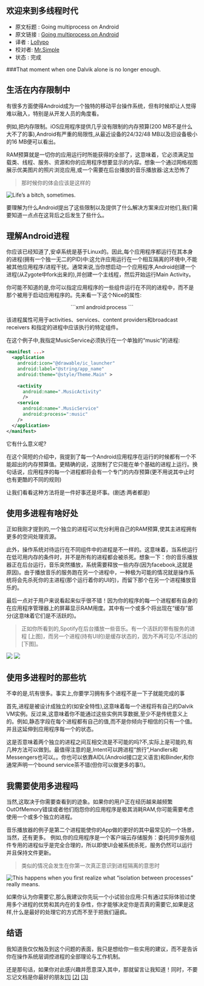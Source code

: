 欢迎来到多线程时代
---

>
* 原文标题 : Going multiprocess on Android
* 原文链接 : [Going multiprocess on Android](https://medium.com/@rotxed/going-multiprocess-on-android-52975ed8863c)
* 译者 : [Lollypo](https://github.com/Lollypo) 
* 校对者: [Mr.Simple](https://github.com/bboyfeiyu)   
* 状态 :  完成

###That moment when one Dalvik alone is no longer enough.


生活在内存限制中
---

有很多方面使得Android成为一个独特的移动平台操作系统，但有时候却让人觉得难以融入，特别是从开发人员的角度看。

例如,把内存限制。iOS应用程序提供几乎没有限制的内存预算(200 MB不是什么大不了的事),Android有严重的局限性,从最近设备的24/32/48 MB以及旧设备极小的16 MB便可以看出。

RAM预算就是一切你的应用运行时所能获得的全部了，这意味着，它必须满足加载类、线程、服务、资源和你的应用程序想要显示的内容。想象一个通过网格视图展示优美图片的照片浏览应用,或一个需要在后台播放的音乐播放器:这太恐怖了

> 那时候你的体会应该是这样的

![Life’s a bitch, sometimes.](http://7xi8kj.com1.z0.glb.clouddn.com/img01.gif)

要理解为什么Android提出了这些限制以及提供了什么解决方案来应对他们,我们需要知道一点点在这背后之后发生了些什么。

理解Android进程
---

你应该已经知道了,安卓系统是基于Linux的。因此,每个应用程序都运行在其本身的进程(拥有一个独一无二的PID)中:这允许应用运行在一个相互隔离的环境中,不能被其他应用程序/进程干扰。通常来说,当你想启动一个应用程序,Android创建一个进程(从Zygote中fork出来的),并创建一个主线程，然后开始运行Main Activity。

你可能不知道的是,你可以指定应用程序的一些组件运行在不同的进程中，而不是那个被用于启动应用程序的。先来看一下这个Nice的属性:
<center>
```xml
android:process
```
</center>

该进程属性可用于activities、services、content providers和broadcast receivers 和指定的进程中应该执行的特定组件。

在这个例子中,我指定MusicService必须执行在一个单独的“music”的进程:
```xml
<manifest ...>
  <application
    android:icon="@drawable/ic_launcher"
    android:label="@string/app_name"
    android:theme="@style/Theme.Main" >
    
    <activity
      android:name=".MusicActivity"
      />
    <service
      android:name=".MusicService"
      android:process=":music"
    />
  </application>
</manifest>
```

它有什么意义呢?

在这个简短的介绍中，我提到了每一个Android应用程序在运行的时候都有一个不能超出的内存预算值。更精确的说，这限制了它只能在单个基础的进程上运行。换句话说，应用程序的每一个进程都将会有一个专门的内存预算(更不用说其中止时也有更酷的不同的规则)

让我们看看这种方法将是一件好事还是坏事。(剧透:两者都是)

使用多进程有啥好处
---

正如我刚才提到的,一个独立的进程可以充分利用自己的RAM预算,使其主进程拥有更多的空间处理资源。

此外，操作系统对待运行在不同组件中的进程是不一样的。这意味着，当系统运行在低可用内存的条件时，并不是所有的进程都会被杀死。想象一下：你的音乐播放器正在后台运行，音乐突然播放，系统需要释放一些内存(因为facebook,这就是原因)。由于播放音乐的服务跑在另一个进程中，一种极为可能的情况就是操作系统将会先杀死你的主进程(那个运行着你的UI的)，而留下那个在另一个进程播放音乐的。

最后一点对于用户来说看起来似乎很不错！因为你的程序的每一个进程都有自身的在应用程序管理器上的屏幕显示RAM用度。其中有一个或多个将出现在“缓存”部分(这意味着它们是不活跃的)。

> 正如你所看到的,Spotify在后台播放一些音乐。有一个活跃的带有服务的进程 [上图]，而另一个进程(持有UI的)是缓存状态的，因为不再可见/不活动的[下图]。

![](http://7xi8kj.com1.z0.glb.clouddn.com/img02.png)
![](http://7xi8kj.com1.z0.glb.clouddn.com/img03.png)


使用多进程时的那些坑  
---

不幸的是,坑有很多。事实上,你要学习拥有多个进程不是一下子就能完成的事

首先,进程是被设计成独立的(如安全特性),这意味着每一个进程将有自己的Dalvik VM实例。反过来,这意味着你不能通过这些实例共享数据,至少不是传统意义上的。例如,静态字段在每个进程都有自己的值,而不是你倾向于相信的只有一个值。并且这延伸到应用程序每一个的状态。

这是否意味着两个独立的进程之间互相交流是不可能的吗?不,实际上是可能的,有几种方法可以做到。最值得注意的是,Intent可以跨进程“旅行”,Handlers和Messengers也可以。。你也可以依靠AIDL(Android接口定义语言)和Binder,和你通常声明一个bound service茶不错(但你可以做更多的事!)。

我需要使用多进程吗
---

当然,这取决于你需要查看到的迹象。如果你的用户正在经历越来越频繁OutOfMemory错误或者他们抱怨你的应用程序是极其消耗RAM,你可能需要考虑使用一个或多个独立的进程。

音乐播放器的例子是第二个进程能使你的App做的更好的其中最常见的一个场景，当然，还有更多。
例如,你的应用程序是一个客户端云存储服务：委托同步服务组件专用的进程似乎是完全合理的，所以即使UI会被系统杀死，服务仍然可以运行并且保持文件更新。

> 类似的情况会发生在你第一次真正意识到进程隔离的意思时

![This happens when you first realize what “isolation between processes” really means.](http://7xi8kj.com1.z0.glb.clouddn.com/img04.gif)

如果你认为你需要它,那么我建议你先玩一个小试验台应用:只有通过实际体验过使用多个进程的优势和其内在的复杂性，你才能够决定你是否真的需要它,如果是这样,什么是最好的处理它的方式而不至于把我们逼疯。

结语
---

我知道我仅仅触及到这个问题的表面，我只是想给你一些实用的建议，而不是告诉你在操作系统层调控进程的全部理论与工作机制。

还是那句话，如果你对此感兴趣并愿意深入其中，那就留言让我知道！同时，不要忘记文档是你最好的朋友[[1]](http://developer.android.com/guide/components/processes-and-threads.html#Processes) [[2]](https://developer.android.com/training/articles/memory.html) [[3]](https://developer.android.com/tools/debugging/debugging-memory.html)
